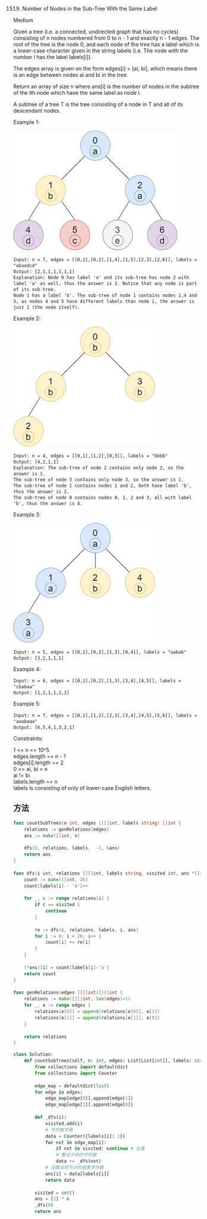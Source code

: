 1519. Number of Nodes in the Sub-Tree With the Same Label


Medium


Given a tree (i.e. a connected, undirected graph that has no cycles) consisting of n nodes numbered from 0 to n - 1 and exactly n - 1 edges. The root of the tree is the node 0, and each node of the tree has a label which is a lower-case character given in the string labels (i.e. The node with the number i has the label labels[i]).

The edges array is given on the form edges[i] = [ai, bi], which means there is an edge between nodes ai and bi in the tree.

Return an array of size n where ans[i] is the number of nodes in the subtree of the ith node which have the same label as node i.

A subtree of a tree T is the tree consisting of a node in T and all of its descendant nodes.

 

Example 1:

![1519-1](1519-1.jpg)

```
Input: n = 7, edges = [[0,1],[0,2],[1,4],[1,5],[2,3],[2,6]], labels = "abaedcd"
Output: [2,1,1,1,1,1,1]
Explanation: Node 0 has label 'a' and its sub-tree has node 2 with label 'a' as well, thus the answer is 2. Notice that any node is part of its sub-tree.
Node 1 has a label 'b'. The sub-tree of node 1 contains nodes 1,4 and 5, as nodes 4 and 5 have different labels than node 1, the answer is just 1 (the node itself).
```

Example 2:

![1519-2](1519-2.jpg)

```
Input: n = 4, edges = [[0,1],[1,2],[0,3]], labels = "bbbb"
Output: [4,2,1,1]
Explanation: The sub-tree of node 2 contains only node 2, so the answer is 1.
The sub-tree of node 3 contains only node 3, so the answer is 1.
The sub-tree of node 1 contains nodes 1 and 2, both have label 'b', thus the answer is 2.
The sub-tree of node 0 contains nodes 0, 1, 2 and 3, all with label 'b', thus the answer is 4.
```

Example 3:

![1519-3](1519-3.jpg)

```
Input: n = 5, edges = [[0,1],[0,2],[1,3],[0,4]], labels = "aabab"
Output: [3,2,1,1,1]
```

Example 4:

```
Input: n = 6, edges = [[0,1],[0,2],[1,3],[3,4],[4,5]], labels = "cbabaa"
Output: [1,2,1,1,2,1]
```

Example 5:

```
Input: n = 7, edges = [[0,1],[1,2],[2,3],[3,4],[4,5],[5,6]], labels = "aaabaaa"
Output: [6,5,4,1,3,2,1]
```
 

Constraints:

1 <= n <= 10^5  
edges.length == n - 1  
edges[i].length == 2  
0 <= ai, bi < n  
ai != bi  
labels.length == n  
labels is consisting of only of lower-case English letters.  


## 方法

```go
func countSubTrees(n int, edges [][]int, labels string) []int {
    relations := genRelations(edges)
    ans := make([]int, n)

    dfs(0, relations, labels,  -1, &ans)
    return ans
}

func dfs(i int, relations [][]int, labels string, visited int, ans *[]int) []int {
    count := make([]int, 26)
    count[labels[i] - 'a']++

    for _, c := range relations[i] {
        if c == visited {
            continue
        }

        re := dfs(c, relations, labels, i, ans)
        for i := 0; i < 26; i++ {
            count[i] += re[i]
        }
    }

    (*ans)[i] = count[labels[i]-'a']
    return count
}

func genRelations(edges [][]int)[][]int {
    relations := make([][]int, len(edges)+1)
    for _, e := range edges {
        relations[e[0]] = append(relations[e[0]], e[1])
        relations[e[1]] = append(relations[e[1]], e[0])
    }

    return relations
}

```



```python
class Solution:
    def countSubTrees(self, n: int, edges: List[List[int]], labels: str) -> List[int]:
        from collections import defaultdict
        from collections import Counter

        edge_map = defaultdict(list)
        for edge in edges:
            edge_map[edge[0]].append(edge[1])
            edge_map[edge[1]].append(edge[0])
            
        def _dfs(i):
            visited.add(i)
            # 字符数字典
            data = Counter({labels[i]: 1})
            for nxt in edge_map[i]:
                if nxt in visited: continue # 去重
                # 整合子树的字符数
                data += _dfs(nxt)
            # 设置当前节点的结果字符数
            ans[i] = data[labels[i]]
            return data

        visited = set()
        ans = [1] * n
        _dfs(0)
        return ans
```